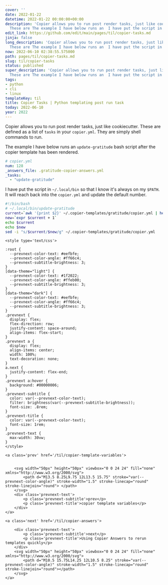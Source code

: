 ```yaml
---
cover: ''
date: 2022-01-22
datetime: 2022-01-22 00:00:00+00:00
description: 'Copier allows you to run post render tasks, just like cookiecutter.
  These are The example I have below runs an  I have put the script in '
edit_link: https://github.com/edit/main/pages/til/copier-tasks.md
jinja: false
long_description: 'Copier allows you to run post render tasks, just like cookiecutter.
  These are The example I have below runs an  I have put the script in '
now: 2022-06-10 02:38:55.575000
path: pages/til/copier-tasks.md
slug: til/copier-tasks
status: published
super_description: 'Copier allows you to run post render tasks, just like cookiecutter.
  These are The example I have below runs an  I have put the script in '
tags:
- python
- cli
- linux
templateKey: til
title: Copier Tasks | Python templating post run task
today: 2022-06-10
year: 2022
---
```


Copier allows you to run post render tasks, just like cookiecutter. These are
defined as a list of `tasks` in your `copier.yml`.  They are simply shell
commands to run.

The example I have below runs an `update-gratitude` bash script after the
copier template has been rendered.

``` yaml
# copier.yml
num: 128
_answers_file: .gratitude-copier-answers.yml
_tasks:
  - "update-gratitude"
```

I have put the script in `~/.local/bin` so that I know it's always on my
`$PATH`.  It will reach back into the `copier.yml` and update the default
number.


``` bash
#!/bin/bash
# ~/.local/bin/update-gratitude
current=`awk '{print $2}' ~/.copier-templates/gratitude/copier.yml | head -n 1`
new=`expr $current + 1`
echo $current
echo $new
sed -i "s/$current/$new/g" ~/.copier-templates/gratitude/copier.yml
```
<div class='prevnext'>

    <style type='text/css'>

    :root {
      --prevnext-color-text: #eefbfe;
      --prevnext-color-angle: #ff66c4;
      --prevnext-subtitle-brightness: 3;
    }
    [data-theme="light"] {
      --prevnext-color-text: #1f2022;
      --prevnext-color-angle: #ffeb00;
      --prevnext-subtitle-brightness: 3;
    }
    [data-theme="dark"] {
      --prevnext-color-text: #eefbfe;
      --prevnext-color-angle: #ff66c4;
      --prevnext-subtitle-brightness: 3;
    }
    .prevnext {
      display: flex;
      flex-direction: row;
      justify-content: space-around;
      align-items: flex-start;
    }
    .prevnext a {
      display: flex;
      align-items: center;
      width: 100%;
      text-decoration: none;
    }
    a.next {
      justify-content: flex-end;
    }
    .prevnext a:hover {
      background: #00000006;
    }
    .prevnext-subtitle {
      color: var(--prevnext-color-text);
      filter: brightness(var(--prevnext-subtitle-brightness));
      font-size: .8rem;
    }
    .prevnext-title {
      color: var(--prevnext-color-text);
      font-size: 1rem;
    }
    .prevnext-text {
      max-width: 30vw;
    }
    </style>
    
    <a class='prev' href='/til/copier-template-variables'>
    

        <svg width="50px" height="50px" viewbox="0 0 24 24" fill="none" xmlns="http://www.w3.org/2000/svg">
            <path d="M13.5 8.25L9.75 12L13.5 15.75" stroke="var(--prevnext-color-angle)" stroke-width="1.5" stroke-linecap="round" stroke-linejoin="round"> </path>
        </svg>
        <div class='prevnext-text'>
            <p class='prevnext-subtitle'>prev</p>
            <p class='prevnext-title'>copier template variables</p>
        </div>
    </a>
    
    <a class='next' href='/til/copier-answers'>
    
        <div class='prevnext-text'>
            <p class='prevnext-subtitle'>next</p>
            <p class='prevnext-title'>Using Copier Answers to rerun templates quickly</p>
        </div>
        <svg width="50px" height="50px" viewbox="0 0 24 24" fill="none" xmlns="http://www.w3.org/2000/svg">
            <path d="M10.5 15.75L14.25 12L10.5 8.25" stroke="var(--prevnext-color-angle)" stroke-width="1.5" stroke-linecap="round" stroke-linejoin="round"></path>
        </svg>
    </a>
  </div>